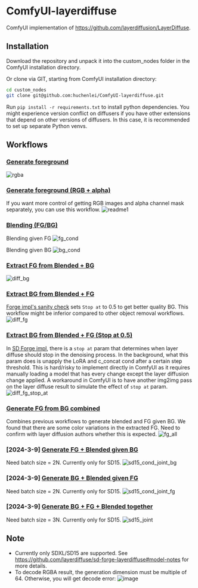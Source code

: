 # ComfyUI-layerdiffuse
ComfyUI implementation of https://github.com/layerdiffusion/LayerDiffuse.

## Installation
Download the repository and unpack it into the custom_nodes folder in the ComfyUI installation directory.

Or clone via GIT, starting from ComfyUI installation directory:
```bash
cd custom_nodes
git clone git@github.com:huchenlei/ComfyUI-layerdiffuse.git
```

Run `pip install -r requirements.txt` to install python dependencies. You might experience version conflict on diffusers if you have other extensions that depend on other versions of diffusers. In this case, it is recommended to set up separate Python venvs.

## Workflows
### [Generate foreground](https://github.com/huchenlei/ComfyUI-layerdiffuse/blob/main/example_workflows/layer_diffusion_fg_example_rgba.json)
![rgba](https://github.com/huchenlei/ComfyUI-layerdiffuse/assets/20929282/5e6085e5-d997-4a0a-b589-257d65eb1eb2)

### [Generate foreground (RGB + alpha)](https://github.com/huchenlei/ComfyUI-layerdiffuse/blob/main/example_workflows/layer_diffusion_fg_example.json)
If you want more control of getting RGB images and alpha channel mask separately, you can use this workflow.
![readme1](https://github.com/huchenlei/ComfyUI-layerdiffuse/assets/20929282/4825b81c-7089-4806-bce7-777229421707)

### [Blending (FG/BG)](https://github.com/huchenlei/ComfyUI-layerdiffuse/blob/main/example_workflows/layer_diffusion_cond_example.json)
Blending given FG
![fg_cond](https://github.com/huchenlei/ComfyUI-layerdiffuse/assets/20929282/7f7dee80-6e57-4570-b304-d1f7e5dc3aad)

Blending given BG
![bg_cond](https://github.com/huchenlei/ComfyUI-layerdiffuse/assets/20929282/e3a79218-6123-453b-a54b-2f338db1c12d)

### [Extract FG from Blended + BG](https://github.com/huchenlei/ComfyUI-layerdiffuse/blob/main/example_workflows/layer_diffusion_diff_fg.json)
![diff_bg](https://github.com/huchenlei/ComfyUI-layerdiffuse/assets/20929282/45c7207d-72ff-4fb0-9c91-687040781837)

### [Extract BG from Blended + FG](https://github.com/huchenlei/ComfyUI-layerdiffuse/blob/main/example_workflows/layer_diffusion_diff_bg.json)
[Forge impl's sanity check](https://github.com/layerdiffuse/sd-forge-layerdiffuse#sanity-check) sets `Stop at` to 0.5 to get better quality BG.
This workflow might be inferior compared to other object removal workflows.
![diff_fg](https://github.com/huchenlei/ComfyUI-layerdiffuse/assets/20929282/05a10add-68b0-473a-acee-5853e4720322)

### [Extract BG from Blended + FG (Stop at 0.5)](https://github.com/huchenlei/ComfyUI-layerdiffuse/blob/main/example_workflows/layer_diffusion_diff_bg_stop_at.json)
In [SD Forge impl](https://github.com/layerdiffuse/sd-forge-layerdiffuse), there is a `stop at` param that determines when
layer diffuse should stop in the denoising process. In the background, what this param does is unapply the LoRA and c_concat cond after a certain step
threshold. This is hard/risky to implement directly in ComfyUI as it requires manually loading a model that has every change except the layer diffusion
change applied. A workaround in ComfyUI is to have another img2img pass on the layer diffuse result to simulate the effect of `stop at` param.
![diff_fg_stop_at](https://github.com/huchenlei/ComfyUI-layerdiffuse/assets/20929282/e383c9d3-2d47-40c2-b764-b0bd48243ee8)


### [Generate FG from BG combined](https://github.com/huchenlei/ComfyUI-layerdiffuse/blob/main/example_workflows/layer_diffusion_cond_fg_all.json)
Combines previous workflows to generate blended and FG given BG. We found that there are some color variations in the extracted FG. Need to confirm
with layer diffusion authors whether this is expected.
![fg_all](https://github.com/huchenlei/ComfyUI-layerdiffuse/assets/20929282/f4c18585-961a-473a-a616-aa3776bacd41)

### [2024-3-9] [Generate FG + Blended given BG](https://github.com/huchenlei/ComfyUI-layerdiffuse/blob/main/example_workflows/layer_diffusion_cond_joint_bg.json)
Need batch size = 2N. Currently only for SD15.
![sd15_cond_joint_bg](https://github.com/huchenlei/ComfyUI-layerdiffuse/assets/20929282/9bbfe5c1-14a0-421d-bf06-85e301bf8065)

### [2024-3-9] [Generate BG + Blended given FG](https://github.com/huchenlei/ComfyUI-layerdiffuse/blob/main/example_workflows/layer_diffusion_cond_joint_fg.json)
Need batch size = 2N. Currently only for SD15.
![sd15_cond_joint_fg](https://github.com/huchenlei/ComfyUI-layerdiffuse/assets/20929282/65af8b38-cf4c-4667-b76f-3013a0be0a48)

### [2024-3-9] [Generate BG + FG + Blended together](https://github.com/huchenlei/ComfyUI-layerdiffuse/blob/main/example_workflows/layer_diffusion_joint.json)
Need batch size = 3N. Currently only for SD15.
![sd15_joint](https://github.com/huchenlei/ComfyUI-layerdiffuse/assets/20929282/e5545809-e3fb-4683-acf5-8728195cb2bc)

## Note
- Currently only SDXL/SD15 are supported. See https://github.com/layerdiffuse/sd-forge-layerdiffuse#model-notes for more details.
- To decode RGBA result, the generation dimension must be multiple of 64. Otherwise, you will get decode error: ![image](https://github.com/huchenlei/ComfyUI-layerdiffuse/assets/20929282/ff055f99-9297-4ff1-9a33-065aaadcf98e)
